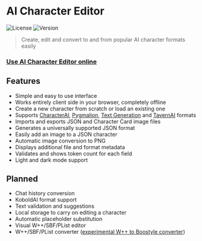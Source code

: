 # AI Character Editor
![License](https://img.shields.io/github/license/ZoltanAI/character-editor)
![Version](https://img.shields.io/badge/version-v0.5.0-blue)

> Create, edit and convert to and from popular AI character formats easily

### [Use AI Character Editor online](https://zoltanai.github.io/character-editor/)

## Features
- Simple and easy to use interface
- Works entirely client side in your browser, completely offline
- Create a new character from scratch or load an existing one
- Supports [CharacterAI](https://character.ai/), [Pygmalion](https://github.com/PygmalionAI/gradio-ui), [Text Generation](https://github.com/oobabooga/text-generation-webui) and [TavernAI](https://github.com/TavernAI/TavernAI) formats
- Imports and exports JSON and Character Card image files
- Generates a universally supported JSON format
- Easily add an image to a JSON character
- Automatic image conversion to PNG
- Displays additional file and format metadata
- Validates and shows token count for each field
- Light and dark mode support

## Planned
- Chat history conversion
- KoboldAI format support
- Text validation and suggestions
- Local storage to carry on editing a character
- Automatic placeholder substitution
- Visual W++/SBF/PList editor
- W++/SBF/PList converter ([experimental W++ to Boostyle converter](https://kaidenai.github.io/character-editor/boo))

